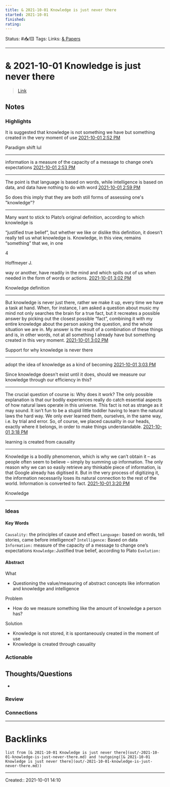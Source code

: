 ```yaml
---
title: & 2021-10-01 Knowledge is just never there
started: 2021-10-01 
finished:
rating: 
---
```

Status: #📥/🟨 
Tags: 
Links: [& Papers](out/-papers.md)
___
# & 2021-10-01 Knowledge is just never there
> [Link]()
## Notes
### Highlights
It is suggested that knowledge is not something we have but something created in the very moment of use
[2021-10-01 2:52 PM](calibre://view-book/_hex_-43616c696272655f4c696272617279/153/PDF?open_at=epubcfi%28/2/2/4/62/1%3A398%29)

Paradigm shift lul

--------------------

information is a measure of the capacity of a message to change one’s expectations
[2021-10-01 2:53 PM](calibre://view-book/_hex_-43616c696272655f4c696272617279/153/PDF?open_at=epubcfi%28/2/2/4/88/1%3A222%29)

--------------------

The point is that language is based on words, while intelligence is based on data, and data have nothing to do with word
[2021-10-01 2:59 PM](calibre://view-book/_hex_-43616c696272655f4c696272617279/153/PDF?open_at=epubcfi%28/2/2/4/94/1%3A59%29)

So does this imply that they are both still forms of assessing one's "knowledge"?

--------------------

Many want to stick to Plato’s original definition, according to which knowledge is

“justified true belief”, but whether we like or dislike this definition, it doesn’t really tell us what knowledge is. Knowledge, in this view, remains “something” that we, in one

4

Hoffmeyer J.

way or another, have readily in the mind and which spills out of us when needed in the form of words or actions.
[2021-10-01 3:02 PM](calibre://view-book/_hex_-43616c696272655f4c696272617279/153/PDF?open_at=epubcfi%28/2/2/4/136/1%3A0%29)

Knowledge definition


--------------------

But knowledge is never just there, rather we make it up, every time we have a task at hand. When, for instance, I am asked a question about music my mind not only searches the brain for a true fact, but it recreates a possible answer by picking out the closest possible “fact”, combining it with my entire knowledge about the person asking the question, and the whole situation we are in. My answer is the result of a combination of these things and is, in other words, not at all something I already have but something created in this very moment.
[2021-10-01 3:02 PM](calibre://view-book/_hex_-43616c696272655f4c696272617279/153/PDF?open_at=epubcfi%28/2/2/4/146/1%3A316%29)

Support for why knowledge is never there

--------------------

adopt the idea of knowledge as a kind of becoming
[2021-10-01 3:03 PM](calibre://view-book/_hex_-43616c696272655f4c696272617279/153/PDF?open_at=epubcfi%28/2/2/4/148/1%3A81%29)

Since knowledge doesn't exist until it does, should we measure our knowledge through our efficiency in this?

--------------------

The crucial question of course is: Why does it work? The only possible explanation is that our bodily experiences really do catch essential aspects of how natural laws operate in this universe. This fact is not as strange as it may sound. It isn’t fun to be a stupid little toddler having to learn the natural laws the hard way. We only ever learned them, ourselves, in the same way, i.e. by trial and error. So, of course, we placed causality in our heads, exactly where it belongs, in order to make things understandable.
[2021-10-01 3:18 PM](calibre://view-book/_hex_-43616c696272655f4c696272617279/153/PDF?open_at=epubcfi%28/2/2/4/156/1%3A0%29)

learning is created from causality


--------------------

Knowledge is a bodily phenomenon, which is why we can’t obtain it – as people often seem to believe – simply by summing up information. The only reason why we can so easily retrieve any thinkable piece of information, is that Google already has digitised it. But in the very process of digitizing it, the information necessarily loses its natural connection to the rest of the world. Information is converted to fact.
[2021-10-01 3:20 PM](calibre://view-book/_hex_-43616c696272655f4c696272617279/153/PDF?open_at=epubcfi%28/2/2/4/168/1%3A0%29)

Knowledge

--------------------
### Ideas

#### Key Words
`Causality:` the principles of cause and effect
`Language:` based on words, tell stories, came before intelligence?
`Intelligence:` Based on data
`Information:` measure of the capacity of a message to change one’s expectations
`Knowledge:`Justified true belief, according to Plato
`Evolution:`
#### Abstract
What
- Questioning the value/measuring of abstract concepts like information and knowledge and intelligence

Problem
- How do we measure something like the amount of knowledge a person has?

Solution
- Knowledge is not stored, it is spontaneously created in the moment of use
- Knowledge is created through casuality
### Actionable
## Thoughts/Questions
- 
### Review
### Connections
___
# Backlinks
```dataview
list from [& 2021-10-01 Knowledge is just never there](out/-2021-10-01-knowledge-is-just-never-there.md) and !outgoing([& 2021-10-01 Knowledge is just never there](out/-2021-10-01-knowledge-is-just-never-there.md))
```
___

Created:: 2021-10-01 14:10
